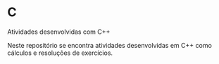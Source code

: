 # C
Atividades desenvolvidas com C++ 

Neste repositório se encontra atividades desenvolvidas em C++ como cálculos e resoluções de exercícios.
